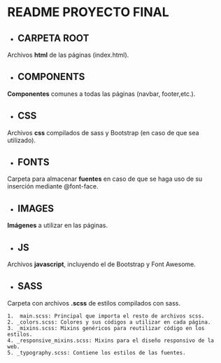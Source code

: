 # README PROYECTO FINAL

- ## CARPETA ROOT

Archivos **html** de las páginas (index.html).

- ## COMPONENTS

**Componentes** comunes a todas las páginas (navbar, footer,etc.).

- ## CSS

Archivos **css** compilados de sass y Bootstrap (en caso de que sea utilizado).

- ## FONTS

Carpeta para almacenar **fuentes** en caso de que se haga uso de su inserción mediante @font-face.

- ## IMAGES

**Imágenes** a utilizar en las páginas.

- ## JS

Archivos **javascript**, incluyendo el de Bootstrap y Font Awesome.

- ## SASS

Carpeta con archivos **.scss** de estilos compilados con sass.

    1.  main.scss: Principal que importa el resto de archivos scss.
    2. _colors.scss: Colores y sus códigos a utilizar en cada página.
    3. _mixins.scss: Mixins genéricos para reutilizar código en los estilos.
    4. _responsive_mixins.scss: Mixins para el diseño responsivo de la web.
    5. _typography.scss: Contiene los estilos de las fuentes.
